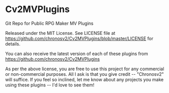 # Cv2MVPlugins
Git Repo for Public RPG Maker MV Plugins

Released under the MIT License. See LICENSE file at
https://github.com/chronosv2/Cv2MVPlugins/blob/master/LICENSE
for details.

You can also receive the latest version of each of these
plugins from https://github.com/chronosv2/Cv2MVPlugins

As per the above license, you are free to use this project
for any commercial or non-commercial purposes. All I ask is
that you give credit -- "Chronosv2" will suffice. If you feel
so inclined, let me know about any projects you make using
these plugins -- I'd love to see them!
